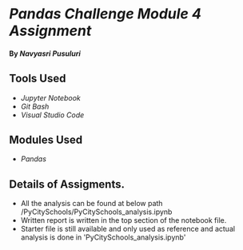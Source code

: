 # _Pandas Challenge Module 4 Assignment_

#### By _**Navyasri Pusuluri**_

## Tools Used

* _Jupyter Notebook_
* _Git Bash_
* _Visual Studio Code_

## Modules Used

* _Pandas_


## Details of Assigments.

* All the analysis can be found at below path /PyCitySchools/PyCitySchools_analysis.ipynb
* Written report is written in the top section of the notebook file.
* Starter file is still available and only used as reference and actual analysis is done in 'PyCitySchools_analysis.ipynb'
